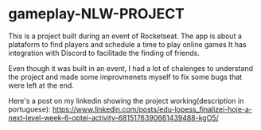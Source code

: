 # gameplay-NLW-PROJECT

This is a project built during an event of Rocketseat.
The app is about a plataform to find players and schedule a time to play online games
It has integration with Discord to facilitade the finding of friends.

Even though it was built in an event, I had a lot of chalenges to understand the project and made some improvmenets myself to fix some bugs that were left at the end.

Here's a post on my linkedin showing the project working(description in portuguese):
https://www.linkedin.com/posts/edu-lopess_finalizei-hoje-a-next-level-week-6-optei-activity-6815176390661439488-kgO5/
